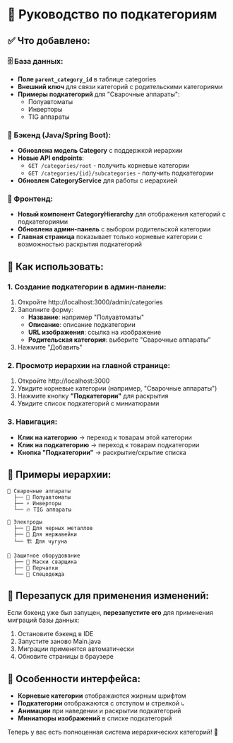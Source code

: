 # 📁 Руководство по подкатегориям

## ✅ Что добавлено:

### 🗄️ База данных:
- **Поле `parent_category_id`** в таблице categories
- **Внешний ключ** для связи категорий с родительскими категориями
- **Примеры подкатегорий** для "Сварочные аппараты":
  - Полуавтоматы
  - Инверторы  
  - TIG аппараты

### 🔧 Бэкенд (Java/Spring Boot):
- **Обновлена модель Category** с поддержкой иерархии
- **Новые API endpoints**:
  - `GET /categories/root` - получить корневые категории
  - `GET /categories/{id}/subcategories` - получить подкатегории
- **Обновлен CategoryService** для работы с иерархией

### 🎨 Фронтенд:
- **Новый компонент CategoryHierarchy** для отображения категорий с подкатегориями
- **Обновлена админ-панель** с выбором родительской категории
- **Главная страница** показывает только корневые категории с возможностью раскрытия подкатегорий

## 🚀 Как использовать:

### 1. Создание подкатегории в админ-панели:
1. Откройте http://localhost:3000/admin/categories
2. Заполните форму:
   - **Название**: например "Полуавтоматы"
   - **Описание**: описание подкатегории
   - **URL изображения**: ссылка на изображение
   - **Родительская категория**: выберите "Сварочные аппараты"
3. Нажмите "Добавить"

### 2. Просмотр иерархии на главной странице:
1. Откройте http://localhost:3000
2. Увидите корневые категории (например, "Сварочные аппараты")
3. Нажмите кнопку **"Подкатегории"** для раскрытия
4. Увидите список подкатегорий с миниатюрами

### 3. Навигация:
- **Клик на категорию** → переход к товарам этой категории
- **Клик на подкатегорию** → переход к товарам подкатегории
- **Кнопка "Подкатегории"** → раскрытие/скрытие списка

## 🎯 Примеры иерархии:

```
📁 Сварочные аппараты
  ├── 🔧 Полуавтоматы
  ├── ⚡ Инверторы
  └── 🔥 TIG аппараты

📁 Электроды
  ├── 📏 Для черных металлов
  ├── 🔩 Для нержавейки
  └── 🏗️ Для чугуна

📁 Защитное оборудование
  ├── 🥽 Маски сварщика
  ├── 🧤 Перчатки
  └── 👕 Спецодежда
```

## 🔄 Перезапуск для применения изменений:

Если бэкенд уже был запущен, **перезапустите его** для применения миграций базы данных:

1. Остановите бэкенд в IDE
2. Запустите заново Main.java
3. Миграции применятся автоматически
4. Обновите страницы в браузере

## 🎨 Особенности интерфейса:

- **Корневые категории** отображаются жирным шрифтом
- **Подкатегории** отображаются с отступом и стрелкой `↳`
- **Анимации** при наведении и раскрытии подкатегорий
- **Миниатюры изображений** в списке подкатегорий

Теперь у вас есть полноценная система иерархических категорий! 🎉

